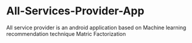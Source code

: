 # All-Services-Provider-App
All service provider is an android application based on Machine learning recommendation technique Matric Factorization 

